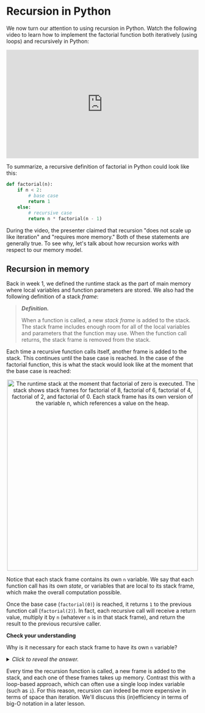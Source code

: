 # Recursion in Python

We now turn our attention to using recursion in Python. Watch the following video to learn how to implement the factorial function both iteratively (using loops) and recursively in Python:

<div
  style="position: relative; padding-bottom: 56.25%; height: 0;">
  <iframe
    src="https://www.youtube.com/embed/wMNrSM5RFMc"
    title="YouTube video player"
    frameborder="0"
    allow="accelerometer; autoplay; clipboard-write; encrypted-media; gyroscope; picture-in-picture"
    allowfullscreen
    style="position: absolute; top: 0; left: 0; width: 100%; height: 100%;">
  </iframe>
</div>

To summarize, a recursive definition of factorial in Python could look like this:

```python
def factorial(n):
    if n < 2:
        # base case
        return 1
    else:
        # recursive case
        return n * factorial(n - 1)
```

During the video, the presenter claimed that recursion "does not scale up like iteration" and "requires more memory." Both of these statements are generally true. To see why, let's talk about how recursion works with respect to our memory model.

## Recursion in memory

Back in week 1, we defined the runtime stack as the part of main memory where local variables and function parameters are stored. We also had the following definition of a stack *frame*:

> ***Definition.***
>
> When a function is called, a new *stack frame* is added to the stack. The stack frame includes enough room for all of the local variables and parameters that the function may use. When the function call returns, the stack frame is removed from the stack.

Each time a recursive function calls itself, another frame is added to the stack. This continues until the base case is reached. In the case of the factorial function, this is what the stack would look like at the moment that the base case is reached:

<center>
<img
    src="/images/week-03/stack-factorial.png"
    class="center"
    alt="The runtime stack at the moment that factorial of zero is executed. The stack shows stack frames for factorial of 8, factorial of 6, factorial of 4, factorial of 2, and factorial of 0. Each stack frame has its own version of the variable n, which references a value on the heap."
    style="width:500px;" />
</center>

Notice that each stack frame contains its own `n` variable. We say that each function call has its own *state*, or variables that are local to its stack frame, which make the overall computation possible.

Once the base case (`factorial(0)`) is reached, it returns `1` to the previous function call (`factorial(2)`). In fact, each recursive call will receive a return value, multiply it by `n` (whatever `n` is in that stack frame), and return the result to the previous recursive caller.

<aside>
<b>Check your understanding</b>
<p>
Why is it necessary for each stack frame to have its own <code>n</code> variable?
</p>
<details>
<summary>
<i>Click to reveal the answer.</i>
</summary>
<p>
<b>Answer.</b> As the recursive calls return, they each need to multiply the result of the recursive call <code>factorial(n - 1)</code> by <code>n</code>. This <code>n</code> is different for each invocation of <code>factorial()</code>.
</p>
</details>
</aside>

Every time the recursion function is called, a new frame is added to the stack, and each one of these frames takes up memory. Contrast this with a loop-based approach, which can often use a single loop index variable (such as `i`). For this reason, recursion can indeed be more expensive in terms of space than iteration. We'll discuss this (in)efficiency in terms of big-O notation in a later lesson.
